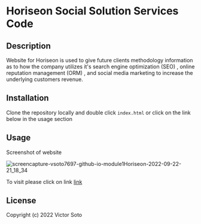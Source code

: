 # Horiseon Social Solution Services Code 

## Description

​Website for Horiseon is used to give future clients methodology information as to how the company utilizes it's search engine optimization (SEO) , online reputation management (ORM) , and social media marketing to increase the underlying customers revenue.​

## Installation

Clone the repository locally and double click `index.html` or click on the link below in the usage section


## Usage

Screenshot of website

![screencapture-vsoto7697-github-io-module1Horiseon-2022-09-22-21_18_34](https://user-images.githubusercontent.com/109629515/191853432-ddfb8365-07cf-4581-b1f0-7c0973065ada.png)

To visit please click on link [link](https://vsoto7697.github.io/module1Horiseon/)

## License


Copyright (c) 2022 Victor Soto
